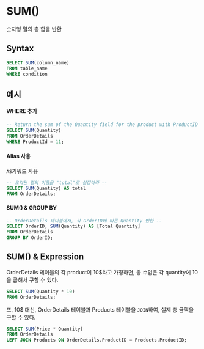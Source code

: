 # SUM()
숫자형 열의 총 합을 반환
## Syntax
```sql
SELECT SUM(column_name)
FROM table_name
WHERE condition
```

## 예시
#### WHERE 추가
```sql
-- Return the sum of the Quantity field for the product with ProductID 11 --
SELECT SUM(Quantity)
FROM OrderDetails
WHERE ProductId = 11;
```
#### Alias 사용
`AS`키워드 사용
```sql
-- 요약된 열의 이름을 "total"로 설정하라 --
SELECT SUM(Quantity) AS total
FROM OrderDetails;
```
#### SUM() & GROUP BY
```sql
-- OrderDetails 테이블에서, 각 OrderID에 따른 Quantity 반환 --
SELECT OrderID, SUM(Quantity) AS [Total Quantity]
FROM OrderDetails
GROUP BY OrderID;
```

## SUM() & Expression
OrderDetails 테이블의 각 product이 10$라고 가정하면, 총 수입은 각 quantity에 10을 곱해서 구할 수 있다.
```sql
SELECT SUM(Quantity * 10)
FROM OrderDetails;
```

또, 10$ 대신, OrderDetails 테이블과 Products 테이블을 `JOIN`하여, 실제 총 금액을 구할 수 있다.
```sql
SELECT SUM(Price * Quantity)
FROM OrderDetails
LEFT JOIN Products ON OrderDetails.ProductID = Products.ProductID;
```
